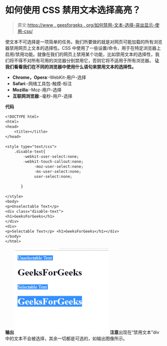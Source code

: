 # 如何使用 CSS 禁用文本选择高亮？

> 原文:[https://www . geesforgeks . org/如何禁用-文本-选择-突出显示-使用-css/](https://www.geeksforgeeks.org/how-to-disable-text-selection-highlighting-using-css/)

使文本不可选择是一项简单的任务。我们所要做的就是对网页可能加载的所有浏览器禁用网页上文本的选择性。CSS 中使用了一些设置/命令，用于在特定浏览器上启用/禁用功能。就像在我们的网页上禁用某个功能，比如禁用文本的选择性，我们将不得不对所有可用的浏览器分别禁用它，否则它将不适用于所有浏览器。
**让我们看看我们在不同的浏览器中使用什么语句来禁用文本的选择性。**

*   **Chrome，Opera**:-WebKit-用户-选择
*   **Safari**:-网络工具包-触摸-标注
*   **Mozilla**:-Moz-用户-选择
*   **互联网浏览器**:-毫秒-用户-选择

**代码**

```
<!DOCTYPE html>
<html>
<head>
    <title></title>
</head>

<style type="text/css">
    .disable-text{
        -webkit-user-select:none;
        -webkit-touch-callout:none;
             -moz-user-select:none;
             -ms-user-select:none;
             user-select:none;   

       }

</style>
<body>
<p>Unselectable Text</p>
<div class="disable-text">
<h1>GeeksForGeeks</h1>
</div>
<div>
<p>Selectable Text</p> <h1>GeeksForGeeks</h1></div>
</body>
</html>
```

**输出**
![](img/34606d75d143e1bdd130738918906308.png)
**注意**出现在“禁用文本”div 中的文本不会被选择，其余一切都是可选的，如输出图像所示。